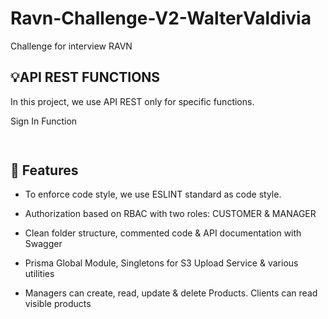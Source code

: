 # Ravn-Challenge-V2-WalterValdivia

Challenge for interview RAVN

## 💡API REST FUNCTIONS

In this project, we use API REST only for specific functions.

Sign In Function
```bash
  
```

## 🌟 Features

- To enforce code style, we use ESLINT standard as code style.

- Authorization based on RBAC with two roles: CUSTOMER & MANAGER
- Clean folder structure, commented code & API documentation with Swagger
- Prisma Global Module, Singletons for S3 Upload Service & various utilities
- Managers can create, read, update & delete Products. Clients can read visible products
